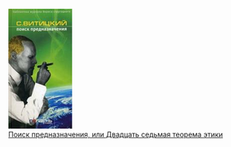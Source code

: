 ![](Поиск%20предназначения,%20или%20Двадцать%20седьмая%20теорема%20этики.jpg)  
[Поиск предназначения, или Двадцать седьмая теорема этики](Поиск%20предназначения,%20или%20Двадцать%20седьмая%20теорема%20этики.md)
